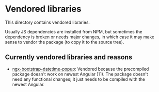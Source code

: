 # Vendored libraries

This directory contains vendored libraries.

Usually JS dependencies are installed from NPM, but sometimes
the dependency is broken or needs major changes, in which
case it may make sense to vendor the package (to copy it to the source tree).

## Currently vendored libraries and reasons

* [ngx-bootstrap-datetime-popup][1]: Vendored because
  the precompiled package doesn't work on newest Angular (11). The package
  doesn't need any functional changes; it just needs to be compiled
  with the newest Angular.

[1]: https://www.npmjs.com/package/ngx-bootstrap-datetime-popup

